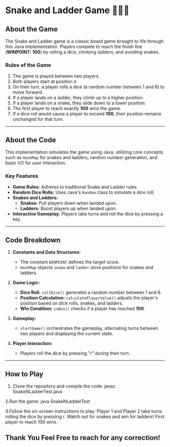 # Snake and Ladder Game 🎲🐍🎉

## **About the Game**
The Snake and Ladder game is a classic board game brought to life through this Java implementation. Players compete to reach the finish line (**WINPOINT: 100**) by rolling a dice, climbing ladders, and avoiding snakes.

### **Rules of the Game**
1. The game is played between two players.
2. Both players start at position `0`.
3. On their turn, a player rolls a dice (a random number between 1 and 6) to move forward.
4. If a player lands on a ladder, they climb up to a higher position.
5. If a player lands on a snake, they slide down to a lower position.
6. The first player to reach exactly **100** wins the game.
7. If a dice roll would cause a player to exceed **100**, their position remains unchanged for that turn.

---

## **About the Code**
This implementation simulates the game using Java, utilizing core concepts such as `HashMap` for snakes and ladders, random number generation, and basic I/O for user interaction.

### **Key Features**
- **Game Rules:** Adheres to traditional Snake and Ladder rules.
- **Random Dice Rolls:** Uses Java's `Random` class to simulate a dice roll.
- **Snakes and Ladders:** 
  - **Snakes:** Pull players down when landed upon.
  - **Ladders:** Boost players up when landed upon.
- **Interactive Gameplay:** Players take turns and roll the dice by pressing a key.

---

## **Code Breakdown**
1. **Constants and Data Structures:**
   - The constant `WINPOINT` defines the target score.
   - `HashMap` objects `snake` and `ladder` store positions for snakes and ladders.

2. **Game Logic:**
   - **Dice Roll:** `rollDice()` generates a random number between 1 and 6.
   - **Position Calculation:** `calculatePlayerValue()` adjusts the player's position based on dice rolls, snakes, and ladders.
   - **Win Condition:** `isWin()` checks if a player has reached **100**.

3. **Gameplay:**
   - `startGame()` orchestrates the gameplay, alternating turns between two players and displaying the current state.

4. **Player Interaction:**
   - Players roll the dice by pressing "r" during their turn.

---

## **How to Play**
1. Clone the repository and compile the code:
   javac SnakeNLadderTest.java
   
2.Run the game:
   java SnakeNLadderTest
   
3.Follow the on-screen instructions to play:
   Player 1 and Player 2 take turns rolling the dice by pressing r.
   Watch out for snakes and aim for ladders!
   First player to reach 100 wins.




## Thank You Feel Free to reach for any correction!
